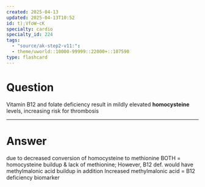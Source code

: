 ```yaml
---
created: 2025-04-13
updated: 2025-04-13T10:52
id: t);VfoW~cK
specialty: cardio
specialty_id: 224
tags:
  - "source/ak-step2-v11:": 
  - theme/uworld::10000-99999::22000+::107590
type: flashcard
---
```


# Question
Vitamin B12 and folate deficiency result in mildly elevated **homocysteine** levels, increasing risk for thrombosis

---

# Answer
due to decreased conversion of homocysteine to methionine  BOTH = homocysteine buildup & lack of methionine; However, B12 def. would have methylmalonic acid buildup in addition  Increased methylmalonic acid = B12 deficiency biomarker